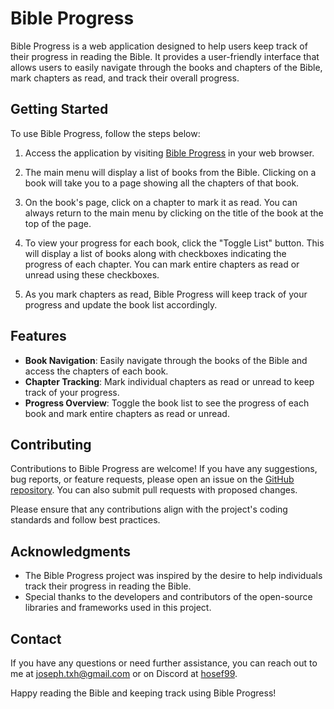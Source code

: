 # Bible Progress

Bible Progress is a web application designed to help users keep track of their progress in reading the Bible. It provides a user-friendly interface that allows users to easily navigate through the books and chapters of the Bible, mark chapters as read, and track their overall progress.

## Getting Started
To use Bible Progress, follow the steps below:

1. Access the application by visiting [Bible Progress](https://hosef99.github.io/bible-progress) in your web browser.

2. The main menu will display a list of books from the Bible. Clicking on a book will take you to a page showing all the chapters of that book.

3. On the book's page, click on a chapter to mark it as read. You can always return to the main menu by clicking on the title of the book at the top of the page.

4. To view your progress for each book, click the "Toggle List" button. This will display a list of books along with checkboxes indicating the progress of each chapter. You can mark entire chapters as read or unread using these checkboxes.

5. As you mark chapters as read, Bible Progress will keep track of your progress and update the book list accordingly.

## Features
- **Book Navigation**: Easily navigate through the books of the Bible and access the chapters of each book.
- **Chapter Tracking**: Mark individual chapters as read or unread to keep track of your progress.
- **Progress Overview**: Toggle the book list to see the progress of each book and mark entire chapters as read or unread.

## Contributing
Contributions to Bible Progress are welcome! If you have any suggestions, bug reports, or feature requests, please open an issue on the [GitHub repository](https://github.com/Hosef99/bible-progress). You can also submit pull requests with proposed changes.

Please ensure that any contributions align with the project's coding standards and follow best practices.

## Acknowledgments

- The Bible Progress project was inspired by the desire to help individuals track their progress in reading the Bible.
- Special thanks to the developers and contributors of the open-source libraries and frameworks used in this project.

## Contact 
If you have any questions or need further assistance, you can reach out to me at joseph.txh@gmail.com or on Discord at [hosef99](https://discordapp.com/users/hosef99).

Happy reading the Bible and keeping track using Bible Progress!